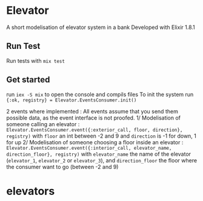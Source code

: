 # Elevator

A short modelisation of elevator system in a bank
Developed with Elixir 1.8.1

## Run Test
Run tests with `mix test`

## Get started
run `iex -S mix` to open the console and compils files
To init the system run `{:ok, registry} = Elevator.EventsConsumer.init()`

2 events where implemented :
All events assume that you send them possible data, as the event interface is not proofed.
1/ Modelisation of someone calling an elevator :
`Elevator.EventsConsumer.event({:exterior_call, floor, direction}, registry)` with `floor` an int between -2 and 9 and `direction` is -1 for down, 1 for up
2/ Modelisation of someone choosing a floor inside an elevator :
`Elevator.EventsConsumer.event({:interior_call, elevator_name, direction_floor}, registry)` with `elevator_name` the name of the elevator (`elevator_1`, `elevator_2` or `elevator_3`), and `direction_floor` the floor where the consumer want to go (between -2 and 9)

# elevators
